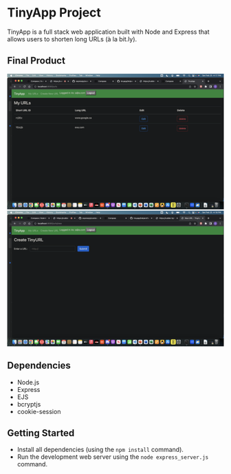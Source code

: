 # TinyApp Project

TinyApp is a full stack web application built with Node and Express that allows users to shorten long URLs (à la bit.ly).

## Final Product

!["screenshot for URLs list"](https://github.com/yusufurur/tinyapp/blob/main/docs/Screenshot%202023-02-25%20at%204.17.36%20PM.png?raw=true)
!["screenshot to createURL"](https://github.com/yusufurur/tinyapp/blob/main/docs/Screenshot%202023-02-25%20at%204.18.08%20PM.png?raw=true)

## Dependencies

- Node.js
- Express
- EJS
- bcryptjs
- cookie-session

## Getting Started

- Install all dependencies (using the `npm install` command).
- Run the development web server using the `node express_server.js` command.